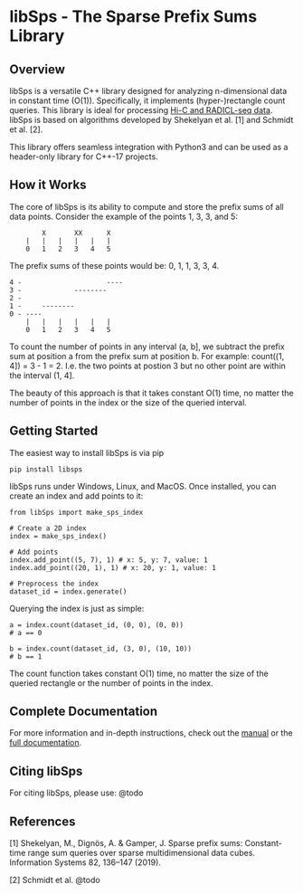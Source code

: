 # libSps - The Sparse Prefix Sums Library

## Overview

libSps is a versatile C++ library designed for analyzing n-dimensional data in constant time (O(1)). 
Specifically, it implements (hyper-)rectangle count queries.
This library is ideal for processing [Hi-C and RADICL-seq data](https://en.wikipedia.org/wiki/Chromosome_conformation_capture "Wikipedia").
libSps is based on algorithms developed by Shekelyan et al. [1] and Schmidt et al. [2].

This library offers seamless integration with Python3 and can be used as a header-only library for C++-17 projects.

## How it Works

The core of libSps is its ability to compute and store the prefix sums of all data points. 
Consider the example of the points 1, 3, 3, and 5:

            X       XX      X
        |   |   |   |   |   |
        0   1   2   3   4   5

The prefix sums of these points would be: 0, 1, 1, 3, 3, 4.

    4 -                     ----
    3 -             --------
    2 -
    1 -     --------
    0 - ----
        |   |   |   |   |   |
        0   1   2   3   4   5

To count the number of points in any interval (a, b], we subtract the prefix sum at position a from the prefix sum at position b. 
For example: count((1, 4]) = 3 - 1 = 2.
I.e. the two points at postion 3 but no other point are within the interval (1, 4].

The beauty of this approach is that it takes constant O(1) time, no matter the number of points in the index or the size of the queried interval.

## Getting Started

The easiest way to install libSps is via pip

    pip install libsps

libSps runs under Windows, Linux, and MacOS. Once installed, you can create an index and add points to it:

    from libSps import make_sps_index

    # Create a 2D index
    index = make_sps_index()

    # Add points
    index.add_point((5, 7), 1) # x: 5, y: 7, value: 1
    index.add_point((20, 1), 1) # x: 20, y: 1, value: 1

    # Preprocess the index
    dataset_id = index.generate()

Querying the index is just as simple:

    a = index.count(dataset_id, (0, 0), (0, 0))
    # a == 0

    b = index.count(dataset_id, (3, 0), (10, 10))
    # b == 1

The count function takes constant O(1) time, no matter the size of the queried rectangle or the number of points in the index.

## Complete Documentation

For more information and in-depth instructions, check out the [manual](https://github.com/Siegel-Lab/libSps/blob/master/Manual.md "Manual") or the [full documentation](https://libsps.readthedocs.io/ "Full Documentation").

## Citing libSps

For citing libSps, please use:
@todo

## References

[1] Shekelyan, M., Dignös, A. & Gamper, J. Sparse prefix sums: Constant-time range sum queries over sparse multidimensional data cubes. Information Systems 82, 136–147 (2019).

[2] Schmidt et al. @todo

